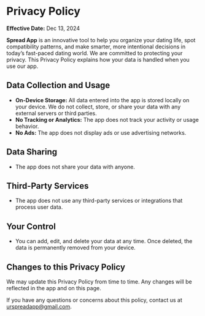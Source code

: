 # Privacy Policy

**Effective Date:** Dec 13, 2024

**Spread App** is an innovative tool to help you organize your dating life, spot compatibility patterns, and make smarter, more intentional decisions in today’s fast-paced dating world. We are committed to protecting your privacy. This Privacy Policy explains how your data is handled when you use our app.

## Data Collection and Usage
- **On-Device Storage:** All data entered into the app is stored locally on your device. We do not collect, store, or share your data with any external servers or third parties.
- **No Tracking or Analytics:** The app does not track your activity or usage behavior.
- **No Ads:** The app does not display ads or use advertising networks.

## Data Sharing
- The app does not share your data with anyone.

## Third-Party Services
- The app does not use any third-party services or integrations that process user data.

## Your Control
- You can add, edit, and delete your data at any time. Once deleted, the data is permanently removed from your device.

## Changes to this Privacy Policy
We may update this Privacy Policy from time to time. Any changes will be reflected in the app and on this page.

If you have any questions or concerns about this policy, contact us at urspreadapp@gmail.com.
